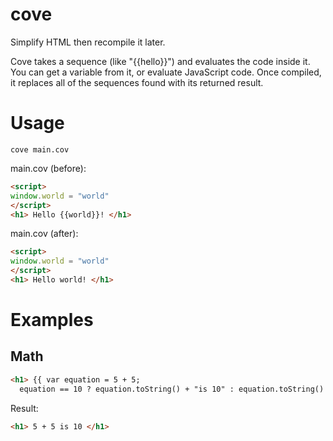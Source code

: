 # cove
Simplify HTML then recompile it later.

Cove takes a sequence (like "{{hello}}") and evaluates the code inside it. You can get a variable from it, or evaluate JavaScript code. Once compiled, it replaces all of the sequences found with its returned result.
# Usage
```
cove main.cov
```
main.cov (before):
```html
<script>
window.world = "world"
</script>
<h1> Hello {{world}}! </h1>
```
main.cov (after):
```html
<script>
window.world = "world"
</script>
<h1> Hello world! </h1>
```

# Examples
## Math
```html
<h1> {{ var equation = 5 + 5; 
  equation == 10 ? equation.toString() + "is 10" : equation.toString() + "is not 10" }} </h1>
```
Result:
```html
<h1> 5 + 5 is 10 </h1>
```
